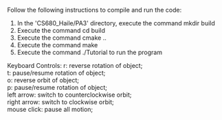 Follow the following instructions to compile and run the code:

1. In the 'CS680_Haile/PA3' directory, execute the command mkdir build
2. Execute the command cd build
3. Execute the command cmake ..
4. Execute the command make
5. Execute the command ./Tutorial to run the program

Keyboard Controls: 
r: reverse rotation of object;  
t: pause/resume rotation of object;  
o: reverse orbit of object;  
p: pause/resume rotation of object;  
left arrow: switch to counterclockwise orbit;  
right arrow: switch to clockwise orbit;  
mouse click: pause all motion;  
